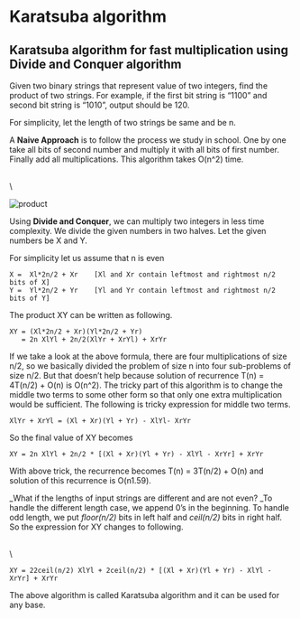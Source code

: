 # Karatsuba algorithm

## Karatsuba algorithm for fast multiplication using Divide and Conquer algorithm

Given two binary strings that represent value of two integers, find the product of two strings. For example, if the first bit string is “1100” and second bit string is “1010”, output should be 120.

For simplicity, let the length of two strings be same and be n.

A **Naive Approach** is to follow the process we study in school. One by one take all bits of second number and multiply it with all bits of first number. Finally add all multiplications. This algorithm takes O(n^2) time.

\
\


![product](https://media.geeksforgeeks.org/wp-content/uploads/fastmultiplication-e1518461987241.jpg)

Using **Divide and Conquer**, we can multiply two integers in less time complexity. We divide the given numbers in two halves. Let the given numbers be X and Y.

For simplicity let us assume that n is even&#x20;

```
X =  Xl*2n/2 + Xr    [Xl and Xr contain leftmost and rightmost n/2 bits of X]
Y =  Yl*2n/2 + Yr    [Yl and Yr contain leftmost and rightmost n/2 bits of Y]
```

The product XY can be written as following.&#x20;

```
XY = (Xl*2n/2 + Xr)(Yl*2n/2 + Yr)
   = 2n XlYl + 2n/2(XlYr + XrYl) + XrYr
```

If we take a look at the above formula, there are four multiplications of size n/2, so we basically divided the problem of size n into four sub-problems of size n/2. But that doesn’t help because solution of recurrence T(n) = 4T(n/2) + O(n) is O(n^2). The tricky part of this algorithm is to change the middle two terms to some other form so that only one extra multiplication would be sufficient. The following is tricky expression for middle two terms. &#x20;

```
XlYr + XrYl = (Xl + Xr)(Yl + Yr) - XlYl- XrYr
```

So the final value of XY becomes &#x20;

```
XY = 2n XlYl + 2n/2 * [(Xl + Xr)(Yl + Yr) - XlYl - XrYr] + XrYr
```

With above trick, the recurrence becomes T(n) = 3T(n/2) + O(n) and solution of this recurrence is O(n1.59).

_What if the lengths of input strings are different and are not even? _To handle the different length case, we append 0’s in the beginning. To handle odd length, we put _floor(n/2)_ bits in left half and _ceil(n/2)_ bits in right half. So the expression for XY changes to following. &#x20;

\
\


```
XY = 22ceil(n/2) XlYl + 2ceil(n/2) * [(Xl + Xr)(Yl + Yr) - XlYl - XrYr] + XrYr
```

The above algorithm is called Karatsuba algorithm and it can be used for any base.&#x20;
